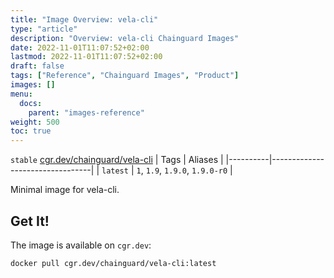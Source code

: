 ```yaml
---
title: "Image Overview: vela-cli"
type: "article"
description: "Overview: vela-cli Chainguard Images"
date: 2022-11-01T11:07:52+02:00
lastmod: 2022-11-01T11:07:52+02:00
draft: false
tags: ["Reference", "Chainguard Images", "Product"]
images: []
menu:
  docs:
    parent: "images-reference"
weight: 500
toc: true
---
```


`stable` [cgr.dev/chainguard/vela-cli](https://github.com/chainguard-images/images/tree/main/images/vela-cli)
| Tags     | Aliases                         |
|----------|---------------------------------|
| `latest` | `1`, `1.9`, `1.9.0`, `1.9.0-r0` |



Minimal image for vela-cli.

## Get It!

The image is available on `cgr.dev`:

```
docker pull cgr.dev/chainguard/vela-cli:latest
```

